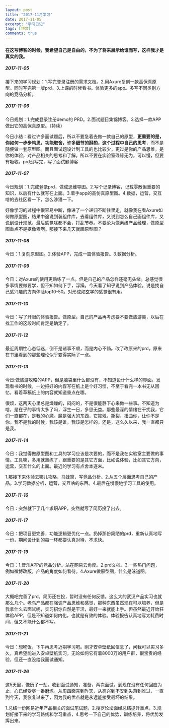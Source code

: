 ```yaml
---
layout: post
title: "2017-11月学习"
date: 2017-11-05
excerpt: "学习日记"
tags: [博文]
comments: true
---
```


#### 在这写博客的时候，我希望自己是自由的，不为了将来展示给谁而写，这样我才是真实的我。

##### 2017-11-05

接下来的学习规划：1.写完登录注册的需求文档。2.用Axure复刻一款高保真原型。同时写完第一版prd。3.上课的时候看书。体验更多的app。多写不同类别方向的竞品分析。

##### 2017-11-06

今日规划：1.完成登录注册demo的	PRD。2.面试题目集锦博客。3.选择一款APP做出它的高保真原型。（持续）

今日小结：看过许多面试题后，所以不要急着去做一款自己的原型，**更重要的是，你如何一步步构思，功能取舍，许多细节的斟酌，这个过程中自己的思考**，而不是随便做一套原型图。而且面试题设计到工具的也比较少，更过是你的产品思维，是你的体验，对产品相关的思考和了解。所以不要在实验室碌碌无为，可以慢，但要有吸收。prd没写完，写了面试题博客

##### 2017-11-07

今日规划：1.完成登录prd，做成思维导图。2.写个记录博客，记载零散但重要的知识，以后有什么就写在上面。3.着手app的高仿真原型图。4.数据，运营，交互啥的去社区看一下，怎么涉猎一下。

好像学习的过程中很容易中断，像进了一个递归不断往里走，就像我在看Axure如何做原型图，结果中途说到装组件库，去看组件库，又说到怎么自己画组件库，又说到设计规范，最后感觉啥都不会，打乱节奏。不要沦为像素级产品经理，做原型图重点不是抠像素啊。那接下来几天就画原型图？

##### 2017-11-08

今日：1.复刻原型图。2.体验APP，完成一篇体验报告。3.数据分析。


##### 2017-11-09

今日：对Axure的使用更熟练了一点。但是自己的产品怎样还毫无头绪。总感觉很多事情要做要学，但不知如何下手，浮躁。今天看了知乎说到产品体验，说是找自己感兴趣的方向体验top10-50。对形成如玄学的感觉很有用。

##### 2017-11-10

今日：写了开眼的体验报告。做原型。自己的产品再考虑要不要做旅游类，以后在找工作的这段时间肯定是确定了。

##### 2017-11-12

最近周期性心态低迷，倒不是诸事不顺，而是内心不畅。改了改原来的prd，原来在书里看到的那些理论似乎变得实际了一点。

##### 2017-11-13

今日:做旅游攻略的APP，但是脑袋里什么都没有，不知道设计什么样的界面。发现看书的时候，一边把好的内容写在纸上是个好习惯，不至于看完一本书无从回忆，看着草稿纸上的内容就知道重点在哪。

很烦，这两天心里总是燥燥的，闷闷的，不是很能静下心来做一些事。不知道为啥，是在乎的事情太多了吗，浮生一日，多思无益。那些最深的情绪在干扰我，它们一直都在，是我的心魔。魔是强大的东西，它摧残，撕裂，扭曲你，让你不是你。我不是我的时候，我该是谁，我该是怎样的。还是，这么久以来，我一直都只是我。

##### 2017-11-14

今日：我觉得做原型图和工具的学习应该是次要的，而不是我在实验室主要做的事情。工具嘛，多用就熟练了，跟重要的是其它方面，比如说体验，比如其它方向，运营，交互什么的上面。最近的学习有点舍本逐末。

1.那接下来体验去哪儿攻略，马蜂窝，写竞品分析。2.从五个层面思考自己的产品。3.学习数据分析，运营，交互啥的东西。4.最后在慢慢地学习工具的使用。

##### 2017-11-16

今日：突然就下了几个求职APP，突然就写了简历投了出去。

##### 2017-11-17

今日：把项目更完善，功能逻辑更优化一点。扔掉那份简陋的prd，重新认真地写一份，期间设计到的每一环都要认真对待，不求快。

##### 2017-11-19

今日：1.音乐APP的竞品分析。站在网易云角度。2.prd文档。3.一些热门问题，例如微博改版，产品的角度如何看待。4.Axure做原型图，什么是泳道图。

##### 2017-11-20

大概吧完善了prd，简历还在投，暂时没有任何反馈。这么大的武汉产品实习也就那么几个。老鸟产品都在强调产品思维和感觉，那种东西虽然现在可以培养，但是我拿什么去面试呢，实习招你自然是干活，最好一来就能上手。但虽然最近开始狂体验APP，但是不知道如何内化，也就是有效的体验。体验报告认真地写太耗费时间，但又不能什么都不写。

##### 2017-11-21

今日：想吃饭，下午再思考近期学习吧。刚才安卓壁纸回信息了，问我可以实习多久，真希望能进入安卓壁纸实习，无论如何它有着8000万的用户群，很宝贵的经验，但还一直没给我面试通知。

##### 2017-11-26

这5天里，像历了一劫。收到面试通知，准备，两次面试，到现在没有任何回应为止，心已经受尽一番磨炼。从周四面完到昨天，从高兴到不安到失落到难过，一直到今天，我恢复过来了，因为我的优点就是永远能接受最坏的结果。

1.总结一份网易近年产品相关的面试笔试题，2.搜罗论坛面经总结提升重点，3.规划好接下来的学习路线和学习重点，4.思考一下自己的优势，训练培养，将优势发挥出来。




